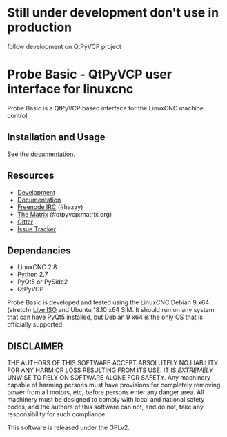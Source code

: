 # Still under development don't use in production
follow development on QtPyVCP project

# Probe Basic - QtPyVCP user interface for linuxcnc

Probe Basic is a QtPyVCP based interface for the LinuxCNC machine control.

## Installation and Usage

See the [documentation](https://kcjengr.github.io/qtpyvcp/).


## Resources

* [Development](https://github.com/kcjengr/probe_basic/)
* [Documentation](https://kcjengr.github.io/qtpyvcp/)
* [Freenode IRC](http://webchat.freenode.net/?channels=%23hazzy) (#hazzy)
* [The Matrix](https://riot.im/app/#/room/#qtpyvcp:matrix.org) (#qtpyvcp:matrix.org)
* [Gitter](https://gitter.im/KurtJacobson/hazzy)
* [Issue Tracker](https://github.com/kcjengr/probe_basic/issues)


## Dependancies

* LinuxCNC 2.8
* Python 2.7
* PyQt5 or PySide2
* QtPyVCP

Probe Basic is developed and tested using the LinuxCNC Debian 9 x64 (stretch)
[Live ISO](http://www.linuxcnc.org/testing-stretch-rtpreempt/) and Ubuntu 18.10 x64 SIM. It should run
on any system that can have PyQt5 installed, but Debian 9 x64 is the only OS
that is officially supported.


## DISCLAIMER

THE AUTHORS OF THIS SOFTWARE ACCEPT ABSOLUTELY NO LIABILITY FOR
ANY HARM OR LOSS RESULTING FROM ITS USE.  IT IS _EXTREMELY_ UNWISE
TO RELY ON SOFTWARE ALONE FOR SAFETY.  Any machinery capable of
harming persons must have provisions for completely removing power
from all motors, etc, before persons enter any danger area.  All
machinery must be designed to comply with local and national safety
codes, and the authors of this software can not, and do not, take
any responsibility for such compliance.

This software is released under the GPLv2.
